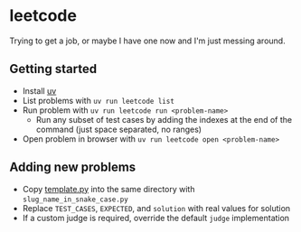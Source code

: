 # leetcode

Trying to get a job, or maybe I have one now and I'm just messing around.

## Getting started

- Install [uv](https://docs.astral.sh/uv/getting-started/installation/)
- List problems with `uv run leetcode list`
- Run problem with `uv run leetcode run <problem-name>`
  - Run any subset of test cases by adding the indexes at the end of the command (just space separated, no ranges)
- Open problem in browser with `uv run leetcode open <problem-name>`

## Adding new problems

- Copy [template.py](./src/leetcode/problems/template.py) into the same directory with `slug_name_in_snake_case.py`
- Replace `TEST_CASES`, `EXPECTED`, and `solution` with real values for solution
- If a custom judge is required, override the default `judge` implementation
